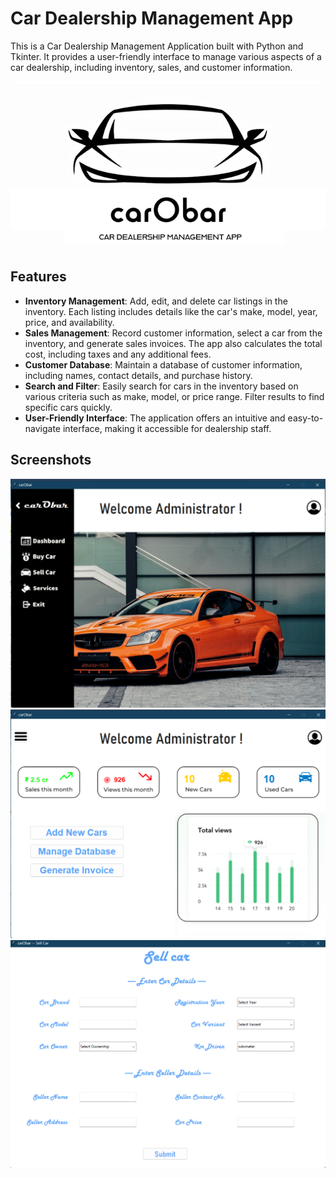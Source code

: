 # Car Dealership Management App

This is a Car Dealership Management Application built with Python and Tkinter. It provides a user-friendly interface to manage various aspects of a car dealership, including inventory, sales, and customer information.

![Logo](assets/Picture1.png)

## Features

* **Inventory Management**: Add, edit, and delete car listings in the inventory. Each listing includes details like the car's make, model, year, price, and availability.
* **Sales Management**: Record customer information, select a car from the inventory, and generate sales invoices. The app also calculates the total cost, including taxes and any additional fees.
* **Customer Database**: Maintain a database of customer information, including names, contact details, and purchase history.
* **Search and Filter**: Easily search for cars in the inventory based on various criteria such as make, model, or price range. Filter results to find specific cars quickly.
* **User-Friendly Interface**: The application offers an intuitive and easy-to-navigate interface, making it accessible for dealership staff.

## Screenshots

![](<screenshots/Screenshot 2023-09-25 144328.png>) ![](<screenshots/Screenshot 2023-09-25 144343.png>) ![](<screenshots/Screenshot 2023-09-25 144515.png>)

